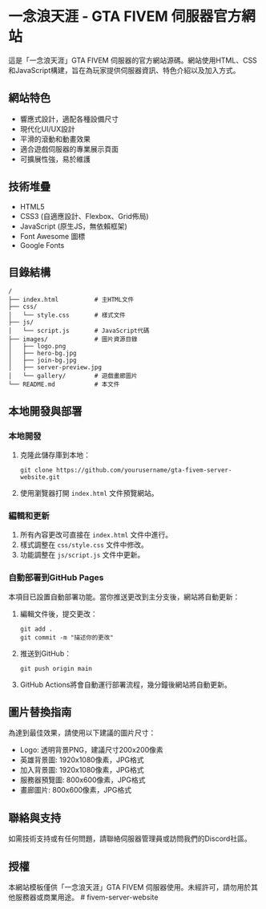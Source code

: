 # 一念浪天涯 - GTA FIVEM 伺服器官方網站

這是「一念浪天涯」GTA FIVEM 伺服器的官方網站源碼。網站使用HTML、CSS和JavaScript構建，旨在為玩家提供伺服器資訊、特色介紹以及加入方式。

## 網站特色

- 響應式設計，適配各種設備尺寸
- 現代化UI/UX設計
- 平滑的滾動和動畫效果
- 適合遊戲伺服器的專業展示頁面
- 可擴展性強，易於維護

## 技術堆疊

- HTML5
- CSS3 (自適應設計、Flexbox、Grid佈局)
- JavaScript (原生JS，無依賴框架)
- Font Awesome 圖標
- Google Fonts

## 目錄結構

```
/
├── index.html          # 主HTML文件
├── css/
│   └── style.css       # 樣式文件
├── js/
│   └── script.js       # JavaScript代碼
├── images/             # 圖片資源目錄
│   ├── logo.png
│   ├── hero-bg.jpg
│   ├── join-bg.jpg
│   ├── server-preview.jpg
│   └── gallery/        # 遊戲畫廊圖片
└── README.md           # 本文件
```

## 本地開發與部署

### 本地開發

1. 克隆此儲存庫到本地：
   ```
   git clone https://github.com/yourusername/gta-fivem-server-website.git
   ```

2. 使用瀏覽器打開 `index.html` 文件預覽網站。

### 編輯和更新

1. 所有內容更改可直接在 `index.html` 文件中進行。
2. 樣式調整在 `css/style.css` 文件中修改。
3. 功能調整在 `js/script.js` 文件中更新。

### 自動部署到GitHub Pages

本項目已設置自動部署功能。當你推送更改到主分支後，網站將自動更新：

1. 編輯文件後，提交更改：
   ```
   git add .
   git commit -m "描述你的更改"
   ```

2. 推送到GitHub：
   ```
   git push origin main
   ```

3. GitHub Actions將會自動運行部署流程，幾分鐘後網站將自動更新。

## 圖片替換指南

為達到最佳效果，請使用以下建議的圖片尺寸：

- Logo: 透明背景PNG，建議尺寸200x200像素
- 英雄背景圖: 1920x1080像素，JPG格式
- 加入背景圖: 1920x1080像素，JPG格式
- 服務器預覽圖: 800x600像素，JPG格式
- 畫廊圖片: 800x600像素，JPG格式

## 聯絡與支持

如需技術支持或有任何問題，請聯絡伺服器管理員或訪問我們的Discord社區。

## 授權

本網站模板僅供「一念浪天涯」GTA FIVEM 伺服器使用。未經許可，請勿用於其他服務器或商業用途。 #   f i v e m - s e r v e r - w e b s i t e  
 
